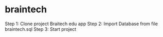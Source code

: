 # braintech
Step 1: Clone project Braitech edu app
Step 2: Import Database from file braintech.sql
Step 3: Start project
